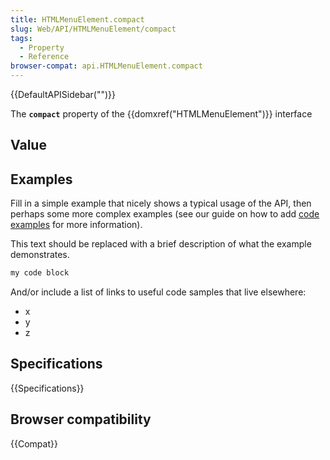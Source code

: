 ```yaml
---
title: HTMLMenuElement.compact
slug: Web/API/HTMLMenuElement/compact
tags:
  - Property
  - Reference
browser-compat: api.HTMLMenuElement.compact
---
```

{{DefaultAPISidebar("")}}

The **`compact`** property of the {{domxref("HTMLMenuElement")}} interface 

## Value



## Examples

Fill in a simple example that nicely shows a typical usage of the API, then perhaps some more complex examples (see our guide on how to add [code examples](/en-US/docs/MDN/Contribute/Structures/Code_examples) for more information).

This text should be replaced with a brief description of what the example demonstrates.

```js
my code block
```

And/or include a list of links to useful code samples that live elsewhere:

*   x
*   y
*   z

## Specifications

{{Specifications}}

## Browser compatibility

{{Compat}}


